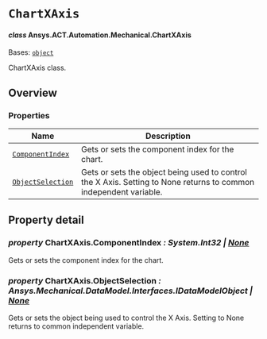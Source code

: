 # `ChartXAxis`

<a id="ansys.mechanical.stubs.v241.Ansys.ACT.Automation.Mechanical.ChartXAxis"></a>

#### *class* Ansys.ACT.Automation.Mechanical.ChartXAxis

Bases: [`object`](https://docs.python.org/3/library/functions.html#object)

ChartXAxis class.

<!-- !! processed by numpydoc !! -->

<a id="overview"></a>

## Overview

### Properties

| Name | Description |
|-------------------------------------------------------------------------------------------------------------------|-------------------------------------------------------------------------------------------------------------------|
| [`ComponentIndex`](#ChartXAxis.ComponentIndex)   | Gets or sets the component index for the chart.                                                                   |
| [`ObjectSelection`](#ChartXAxis.ObjectSelection) | Gets or sets the object being used to control the X Axis. Setting to None returns to common independent variable. |

<a id="property-detail"></a>

## Property detail

<a id="ChartXAxis.ComponentIndex"></a>

### *property* ChartXAxis.ComponentIndex *: System.Int32 | [None](https://docs.python.org/3/library/constants.html#None)*

Gets or sets the component index for the chart.

<!-- !! processed by numpydoc !! -->

<a id="ChartXAxis.ObjectSelection"></a>

### *property* ChartXAxis.ObjectSelection *: Ansys.Mechanical.DataModel.Interfaces.IDataModelObject | [None](https://docs.python.org/3/library/constants.html#None)*

Gets or sets the object being used to control the X Axis. Setting to None returns to common independent variable.

<!-- !! processed by numpydoc !! -->

